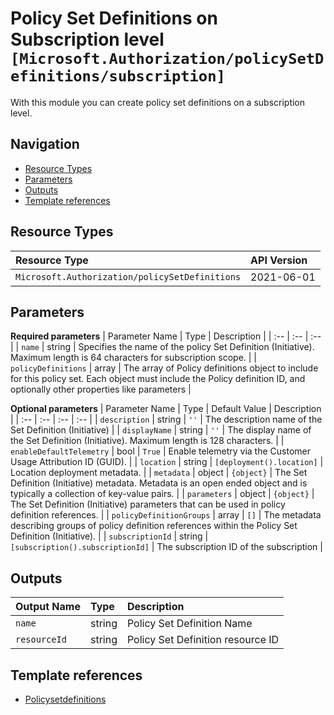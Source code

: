 # Policy Set Definitions on Subscription level `[Microsoft.Authorization/policySetDefinitions/subscription]`

With this module you can create policy set definitions on a subscription level.

## Navigation

- [Resource Types](#Resource-Types)
- [Parameters](#Parameters)
- [Outputs](#Outputs)
- [Template references](#Template-references)

## Resource Types

| Resource Type | API Version |
| :-- | :-- |
| `Microsoft.Authorization/policySetDefinitions` | 2021-06-01 |

## Parameters

**Required parameters**
| Parameter Name | Type | Description |
| :-- | :-- | :-- |
| `name` | string | Specifies the name of the policy Set Definition (Initiative). Maximum length is 64 characters for subscription scope. |
| `policyDefinitions` | array | The array of Policy definitions object to include for this policy set. Each object must include the Policy definition ID, and optionally other properties like parameters |

**Optional parameters**
| Parameter Name | Type | Default Value | Description |
| :-- | :-- | :-- | :-- |
| `description` | string | `''` | The description name of the Set Definition (Initiative) |
| `displayName` | string | `''` | The display name of the Set Definition (Initiative). Maximum length is 128 characters. |
| `enableDefaultTelemetry` | bool | `True` | Enable telemetry via the Customer Usage Attribution ID (GUID). |
| `location` | string | `[deployment().location]` | Location deployment metadata. |
| `metadata` | object | `{object}` | The Set Definition (Initiative) metadata. Metadata is an open ended object and is typically a collection of key-value pairs. |
| `parameters` | object | `{object}` | The Set Definition (Initiative) parameters that can be used in policy definition references. |
| `policyDefinitionGroups` | array | `[]` | The metadata describing groups of policy definition references within the Policy Set Definition (Initiative). |
| `subscriptionId` | string | `[subscription().subscriptionId]` | The subscription ID of the subscription |


## Outputs

| Output Name | Type | Description |
| :-- | :-- | :-- |
| `name` | string | Policy Set Definition Name |
| `resourceId` | string | Policy Set Definition resource ID |

## Template references

- [Policysetdefinitions](https://docs.microsoft.com/en-us/azure/templates/Microsoft.Authorization/2021-06-01/policySetDefinitions)
